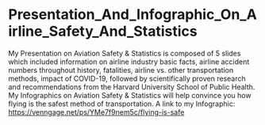 # Presentation_And_Infographic_On_Airline_Safety_And_Statistics
My Presentation on  Aviation Safety & Statistics is  composed of 5 slides which included information on airline industry basic facts, airline accident numbers throughout history, fatalities, airline vs. other transportation methods, impact of COVID-19, followed by scientifically proven research and recommendations from the Harvard University School of Public Health. My Infographics on  Aviation Safety & Statistics will help convince you how flying is the safest method of transportation. 
A link to my Infographic: https://venngage.net/ps/YMe7f9nem5c/flying-is-safe
